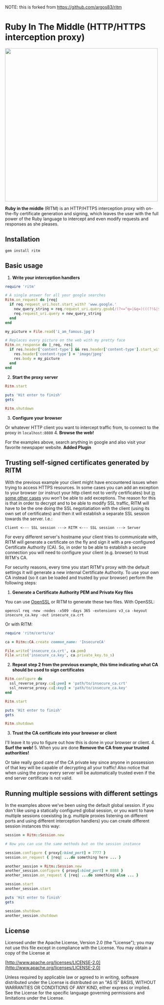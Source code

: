 NOTE: this is forked from https://github.com/argos83/ritm
# Ruby In The Middle (HTTP/HTTPS interception proxy)

<img src="docs/ritm.png" width="500">

**Ruby in the middle** (RITM) is an HTTP/HTTPS interception proxy with
on-the-fly certificate generation and signing, which leaves the user
with the full power of the Ruby language to intercept and even modify
requests and responses as she pleases.

## Installation

`gem install ritm`

## Basic usage

1. **Write your interception handlers**

  ```ruby
  require 'ritm'
  
  # A single answer for all your google searches
  Ritm.on_request do |req|
    if req.request_uri.host.start_with? 'www.google.'
      new_query_string = req.request_uri.query.gsub(/(?<=^q=|&q=)(((?!&|$).)*)(?=&|$)/, 'RubyInTheMiddle')
      req.request_uri.query = new_query_string
    end
  end
  
  my_picture = File.read('i_am_famous.jpg')
  
  # Replaces every picture on the web with my pretty face
  Ritm.on_response do |_req, res|
    if res.header['content-type'] && res.header['content-type'].start_with?('image/')
      res.header['content-type'] = 'image/jpeg'
      res.body = my_picture
    end
  end
  ```
2. **Start the proxy server**

  ```ruby
  Ritm.start
   
  puts 'Hit enter to finish'
  gets
  
  Ritm.shutdown
  ```
3. **Configure your browser**

  Or whatever HTTP client you want to intercept traffic from, to connect
  to the proxy in `localhost:8080`
4. **Browse the web!**

  For the examples above, search anything in google and also visit your
  favorite newspaper website.
**Added Plugin**

## Trusting self-signed certificates generated by RITM

With the previous example your client might have encountered issues when
trying to access HTTPS resources. In some cases you can add an exception
to your browser (or instruct your http client not to verify
certificates) but 
[in some other cases](https://tools.ietf.org/html/rfc6797) you won't be
able to add exceptions. The reason for this is that in order to decrypt
and to be able to modify SSL traffic, RITM will have to be the one doing
the SSL negotiatiation with the client (using its own set of
certificates) and then it will establish a separate SSL session towards
the server. I.e.:

```
Client <--- SSL session ---> RITM <--- SSL session ---> Server
```

For every different server's hostname your client tries to communicate
with, RITM will generate a certificate on the fly and sign it with a
pre-configured Certificate Authority (CA). So, in order to be able to
establish a secure connection you will need to configure your client
(e.g. browser) to trust RITM's CA.

For security reasons, every time you start RITM's proxy with the default
settings it will generate a new internal Certificate Authority. To use
your own CA instead (so it can be loaded and trusted by your browser)
perform the following steps:

1. **Generate a Certificate Authority PEM and Private Key files**

  You can use
  [OpenSSL](https://www.openssl.org/docs/manmaster/apps/ca.html) or RITM
  to generate these two files. With OpenSSL:

  ```
  openssl req -new -nodes -x509 -days 365 -extensions v3_ca -keyout insecure_ca.key -out insecure_ca.crt
  ```

  Or with RITM:

  ```ruby
  require 'ritm/certs/ca'
  
  ca = Ritm::CA.create common_name: 'InsecureCA'
  
  File.write('insecure_ca.crt', ca.pem)
  File.write('insecure_ca.key', ca.private_key.to_s)
  ```
2. **Repeat step 2 from the previous example, this time indicating what
CA should be used to sign certificates**

  ```ruby
  Ritm.configure do
    ssl_reverse_proxy.ca[:pem] = 'path/to/insecure_ca.crt'
    ssl_reverse_proxy.ca[:key] = 'path/to/insecure_ca.key'
  end
  
  Ritm.start
  
  puts 'Hit enter to finish'
  gets
  
  Ritm.shutdown
  ```
3. **Trust the CA certificate into your browser or client**

  I'll leave it to you to figure out how this is done in your browser or
  client.
4. **Surf the web!**
5. When you are done **Remove the CA from your trusted authorities!** 

  Or take really good care of the CA private key since anyone in
  possession of that key will be capable of decrypting all your traffic!
  Also notice that when using the proxy every server will be
  automatically trusted even if the end server certificate is not valid.

## Running multiple sessions with different settings

In the examples above we've been using the default global session. If
you don't like using a statically configured global session, or you want
to have multiple sessions coexisting (e.g. multiple proxies listening on
different ports and using different interception handlers) you can
create different session instances this way:


```ruby
session = Ritm::Session.new

# Now you can use the same methods but on the session instance

session.configure { proxy[:bind_port] = 7777 }
session.on_request { |req| ...do something here ... }

another_session = Ritm::Session.new
another_session.configure { proxy[:bind_port] = 8888 }
another_session.on_request { |req| ...do something else ... }

session.start
another_session.start

puts 'Hit enter to finish'
gets

session.shutdown
another_session.shutdown
```

## License

Licensed under the Apache License, Version 2.0 (the "License"); you may
not use this file except in compliance with the License. You may obtain
a copy of the License at

[http://www.apache.org/licenses/LICENSE-2.0](http://www.apache.org/licenses/LICENSE-2.0)

Unless required by applicable law or agreed to in writing, software
distributed under the License is distributed on an "AS IS" BASIS,
WITHOUT WARRANTIES OR CONDITIONS OF ANY KIND, either express or implied.
See the License for the specific language governing permissions and
limitations under the License.
